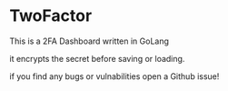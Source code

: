 # TwoFactor

This is a 2FA Dashboard written in GoLang

it encrypts the secret before saving or loading.

if you find any bugs or vulnabilities open a Github issue!

